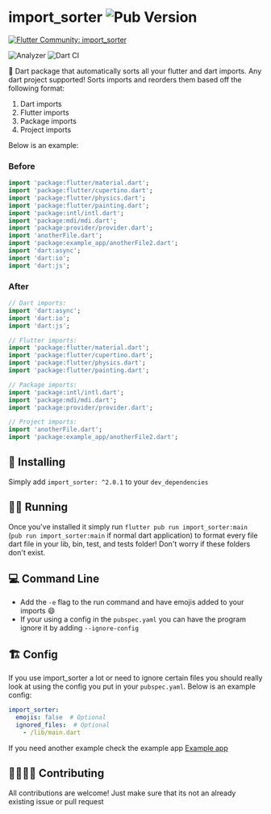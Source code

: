 # import_sorter ![Pub Version](https://img.shields.io/pub/v/import_sorter)

[![Flutter Community: import_sorter](https://fluttercommunity.dev/_github/header/import_sorter)](https://github.com/fluttercommunity/community)

![Analyzer](https://github.com/fluttercommunity/import_sorter/workflows/Analyzer/badge.svg) ![Dart CI](https://github.com/fluttercommunity/import_sorter/workflows/Dart%20CI/badge.svg)

📱 Dart package that automatically sorts all your flutter and dart imports. Any dart project supported! Sorts imports and reorders them based off the following format:

1. Dart imports
2. Flutter imports
3. Package imports
4. Project imports

Below is an example:

### Before

```dart
import 'package:flutter/material.dart';
import 'package:flutter/cupertino.dart';
import 'package:flutter/physics.dart';
import 'package:flutter/painting.dart';
import 'package:intl/intl.dart';
import 'package:mdi/mdi.dart';
import 'package:provider/provider.dart';
import 'anotherFile.dart';
import 'package:example_app/anotherFile2.dart';
import 'dart:async';
import 'dart:io';
import 'dart:js';
```

### After

```dart
// Dart imports:
import 'dart:async';
import 'dart:io';
import 'dart:js';

// Flutter imports:
import 'package:flutter/material.dart';
import 'package:flutter/cupertino.dart';
import 'package:flutter/physics.dart';
import 'package:flutter/painting.dart';

// Package imports:
import 'package:intl/intl.dart';
import 'package:mdi/mdi.dart';
import 'package:provider/provider.dart';

// Project imports:
import 'anotherFile.dart';
import 'package:example_app/anotherFile2.dart';
```

## 🚀 Installing

Simply add `import_sorter: ^2.0.1` to your `dev_dependencies`

## 🏃‍♂️ Running

Once you've installed it simply run `flutter pub run import_sorter:main` (`pub run import_sorter:main` if normal dart application) to format every file dart file in your lib, bin, test, and tests folder! Don't worry if these folders don't exist.

## 💻 Command Line

- Add the `-e` flag to the run command and have emojis added to your imports 😄
- If your using a config in the `pubspec.yaml` you can have the program ignore it by adding `--ignore-config`

## 🏗️ Config

If you use import_sorter a lot or need to ignore certain files you should really look at using the config you put in your `pubspec.yaml`. Below is an example config:

```yaml
import_sorter:
  emojis: false  # Optional
  ignored_files:  # Optional
    - /lib/main.dart
```

If you need another example check the example app [Example app](example/example_app/pubspec.yaml)

## 🙋‍♀️🙋‍♂️ Contributing

All contributions are welcome! Just make sure that its not an already existing issue or pull request
